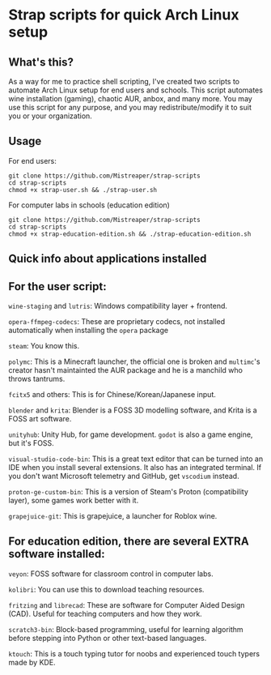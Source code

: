 # Strap scripts for quick Arch Linux setup

## What's this?

As a way for me to practice shell scripting, I've created two scripts to automate Arch Linux setup for end users and schools. This script automates wine installation (gaming), chaotic AUR, anbox, and many more. You may use this script for any purpose, and you may redistribute/modify it to suit you or your organization.

## Usage

For end users:

```
git clone https://github.com/Mistreaper/strap-scripts
cd strap-scripts
chmod +x strap-user.sh && ./strap-user.sh
```

For computer labs in schools (education edition)

```
git clone https://github.com/Mistreaper/strap-scripts
cd strap-scripts
chmod +x strap-education-edition.sh && ./strap-education-edition.sh
```

## Quick info about applications installed

## For the user script:

`wine-staging` and `lutris`: Windows compatibility layer + frontend.

`opera-ffmpeg-codecs`: These are proprietary codecs, not installed automatically when installing the `opera` package

`steam`: You know this. 

`polymc`: This is a Minecraft launcher, the official one is broken and `multimc`'s creator hasn't maintainted the AUR package and he is a manchild who throws tantrums.

`fcitx5` and others: This is for Chinese/Korean/Japanese input.

`blender` and `krita`: Blender is a FOSS 3D modelling software, and Krita is a FOSS art software.

`unityhub`: Unity Hub, for game development. `godot` is also a game engine, but it's FOSS.

`visual-studio-code-bin`: This is a great text editor that can be turned into an IDE when you install several extensions. It also has an integrated terminal. If you don't want Microsoft telemetry and GitHub, get `vscodium` instead. 

`proton-ge-custom-bin`: This is a version of Steam's Proton (compatibility layer), some games work better with it.

`grapejuice-git`: This is grapejuice, a launcher for Roblox wine.

## For education edition, there are several EXTRA software installed:

`veyon`: FOSS software for classroom control in computer labs.

`kolibri`: You can use this to download teaching resources.

`fritzing` and `librecad`: These are software for Computer Aided Design (CAD). Useful for teaching computers and how they work.

`scratch3-bin`: Block-based programming, useful for learning algorithm before stepping into Python or other text-based languages.

`ktouch`: This is a touch typing tutor for noobs and experienced touch typers made by KDE.  